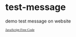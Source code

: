 # test-message
demo test message on website
<!-- this script got from www.javascriptfreecode.com coded by: Krishna Eydat-->
<html>
<head>
<script language="javascript" type="text/javascript">
alert("Welcome to my site")
</script>
</head>
</html>       
<font face="Tahoma"><a target="_blank" href="http://www.javascriptfreecode.com/"><span style="font-size: 8pt; text-decoration: none">JavaScript Free Code</span></a></font>

